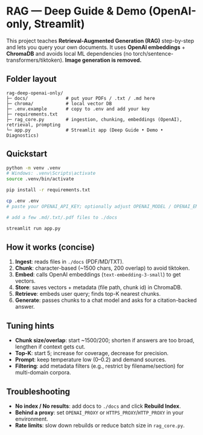 # RAG — Deep Guide & Demo (OpenAI-only, Streamlit)

This project teaches **Retrieval-Augmented Generation (RAG)** step-by-step and lets you query your own documents.
It uses **OpenAI embeddings** + **ChromaDB** and avoids local ML dependencies (no torch/sentence-transformers/tiktoken).
**Image generation is removed.**

## Folder layout
```
rag-deep-openai-only/
├─ docs/              # put your PDFs / .txt / .md here
├─ chroma/            # local vector DB
├─ .env.example       # copy to .env and add your key
├─ requirements.txt
├─ rag_core.py        # ingestion, chunking, embeddings (OpenAI), retrieval, prompting
└─ app.py             # Streamlit app (Deep Guide • Demo • Diagnostics)
```

## Quickstart
```bash
python -m venv .venv
# Windows: .venv\Scripts\activate
source .venv/bin/activate

pip install -r requirements.txt

cp .env .env
# paste your OPENAI_API_KEY; optionally adjust OPENAI_MODEL / OPENAI_EMBED_MODEL

# add a few .md/.txt/.pdf files to ./docs

streamlit run app.py
```

## How it works (concise)
1. **Ingest**: reads files in `./docs` (PDF/MD/TXT).
2. **Chunk**: character-based (~1500 chars, 200 overlap) to avoid tiktoken.
3. **Embed**: calls OpenAI embeddings (`text-embedding-3-small`) to get vectors.
4. **Store**: saves vectors + metadata (file path, chunk id) in ChromaDB.
5. **Retrieve**: embeds user query; finds top-K nearest chunks.
6. **Generate**: passes chunks to a chat model and asks for a citation-backed answer.

## Tuning hints
- **Chunk size/overlap**: start ~1500/200; shorten if answers are too broad, lengthen if context gets cut.
- **Top-K**: start 5; increase for coverage, decrease for precision.
- **Prompt**: keep temperature low (0–0.2) and demand sources.
- **Filtering**: add metadata filters (e.g., restrict by filename/section) for multi-domain corpora.

## Troubleshooting
- **No index / No results**: add docs to `./docs` and click **Rebuild Index**.
- **Behind a proxy**: set `OPENAI_PROXY` or `HTTPS_PROXY`/`HTTP_PROXY` in your environment.
- **Rate limits**: slow down rebuilds or reduce batch size in `rag_core.py`.
